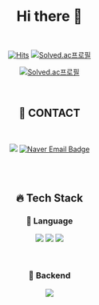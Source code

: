 <div align=center>
  <h1 align="center"> Hi there 👋</h1>
  <br>
  
[![Hits](https://hits.seeyoufarm.com/api/count/incr/badge.svg?url=https://github.com/star-sil/star-sil&count_bg=%233DC1C8&title_bg=%23BCB3B3&icon=github.svg&icon_color=23E7E7E7%&title=hits&edge_flat=true)](https://hits.seeyoufarm.com)
  [![Solved.ac프로필](http://mazassumnida.wtf/api/mini/generate_badge?boj=kse)](https://solved.ac/kse) 
  
  [![Solved.ac프로필](http://mazassumnida.wtf/api/v2/generate_badge?boj=kse)](https://solved.ac/kse)
  
  <br>
  
  <h2 align="center"> 💬 CONTACT</h2>

  <br>
  
  <a href="https://www.notion.so/star-sil/86f7084fc0fe4383965b47b6ce7f5585"><img src="https://img.shields.io/badge/-BLUG-000000?style=flat&logo=notion&logoColor=00000"/></a>
  [![Naver Email Badge](https://img.shields.io/badge/kimse9811@naver.com-03C75A?style=flat-square&logo=Naver&logoColor=white)](mailto:kimse9811@naver.com)
  
  </div>
  
   <br><br>

<div align=center>
  <h2 align="center">🔥 Tech Stack</h2>

  <h3 align="center">📌 Language</h3>
  <p align="center">
    <img src="https://img.shields.io/badge/Python-3766AB?style=flat-square&logo=Python&logoColor=white"/></a>
    <img src="https://img.shields.io/badge/Java-orange?style=flat-square&logo=Java&logoColor=white"/></a>
    <img src="https://img.shields.io/badge/C++-FFCF00?style=flat-square&logo=C%2B%2B&logoColor=white"/></a>
  </p>
  
  <br>

  <h3 align="center">📌 Backend</h3>
  <p align="center">
   <img src="https://img.shields.io/badge/SpringBoot-6DB33F?style=flat-square&logo=Spring&logoColor=white"/></a>
  </p>
  
</div>
